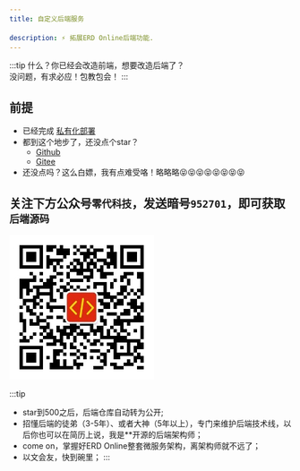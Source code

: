 ```yaml
---
title: 自定义后端服务

description: ⚡ 拓展ERD Online后端功能.
---
```

:::tip
什么？你已经会改造前端，想要改造后端了？<br/>
没问题，有求必应！包教包会！
:::

## 前提

- 已经完成 [私有化部署](/docs/quick-start/try-out-install)
- 都到这个地步了，还没点个star？
  - [Github](https://github.com/www-zerocode-net-cn/ERD-Online)
  - [Gitee](https://gitee.com/MARTIN-88/erd-online)
- 还没点吗？这么白嫖，我有点难受咯！略略略😝😝😝😝😝😝😝😝

## 关注下方公众号`零代科技`，发送暗号`952701`，即可获取`后端源码`
![零代科技](../img/mp.jpg)

:::tip
- star到500之后，后端仓库自动转为公开;
- 招懂后端的徒弟（3-5年）、或者大神（5年以上），专门来维护后端技术线，以后你也可以在简历上说，我是**开源的后端架构师；
- come on，掌握好ERD Online整套微服务架构，离架构师就不远了；
- 以文会友，快到碗里；
:::